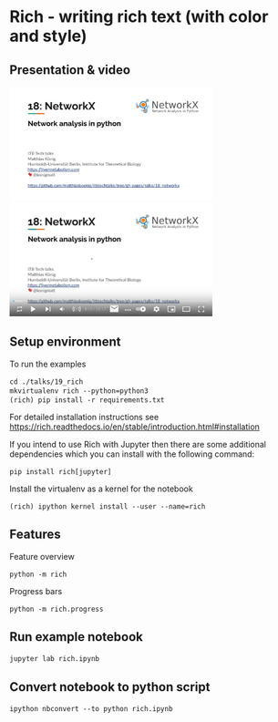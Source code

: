 # Rich - writing rich text (with color and style)
## Presentation & video  
<a href="https://docs.google.com/presentation/d/e/2PACX-1vTj5LUc7ff340WAzh8DtZLuh-VWOosa9GhnZzeyjr5eflbdN0i7dPk7k7u-MDkVZ0iXDhq-7FT5Naoj/pub?start=false&loop=false&delayms=3000" target="_blank">
    <img src="./presentation.png" height="200"/>
</a>
  
<a href="https://youtu.be/1e_iIcIen9s" target="_blank">
    <img src="./video.png" height="200"/>
</a>

## Setup environment
To run the examples 
```
cd ./talks/19_rich
mkvirtualenv rich --python=python3
(rich) pip install -r requirements.txt
```
For detailed installation instructions see
https://rich.readthedocs.io/en/stable/introduction.html#installation

If you intend to use Rich with Jupyter then there are some additional dependencies 
which you can install with the following command:
```
pip install rich[jupyter]
```

Install the virtualenv as a kernel for the notebook
```
(rich) ipython kernel install --user --name=rich
```

## Features
Feature overview
```
python -m rich
```
Progress bars
```
python -m rich.progress
```

## Run example notebook
```shell
jupyter lab rich.ipynb
```

## Convert notebook to python script
```shell
ipython nbconvert --to python rich.ipynb
```
